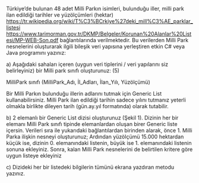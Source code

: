 Türkiye’de bulunan 48 adet Milli Parkın isimleri, bulunduğu iller, milli park ilan edildiği tarihler ve yüzölçümleri (hektar)  https://tr.wikipedia.org/wiki/T%C3%BCrkiye%27deki_mill%C3%AE_parklar_listesi https://www.tarimorman.gov.tr/DKMP/Belgeler/Korunan%20Alanlar%20Listesi/MP-WEB-Son.pdf bağlantılarında verilmektedir. Bu verilerden Milli Park nesnelerini oluşturarak ilgili bileşik veri yapısına yerleştiren etkin C# veya Java programını yazınız:

a)	Aşağıdaki sahaları içeren (uygun veri tiplerini / veri yapılarını siz belirleyiniz) bir Milli park sınıfı oluşturunuz: (5)

MilliPark sınıfı (MilliPark_Adı, İl_Adları, İlan_Yılı, Yüzölçümü) 
	
Bir Milli Parkın bulunduğu illerin adlarını tutmak için Generic List kullanabilirsiniz. Milli Park ilan edildiği tarihin sadece yılını tutmanız yeterli olmakla birlikte dileyen tarih (gün.ay.yıl formatında) olarak tutabilir. 

b)	2 elemanlı bir Generic List dizisi oluşturunuz (Şekil 1). Dizinin her bir elemanı Milli Park sınıfı tipinde elemanlardan oluşan birer Generic liste içersin. Verileri sıra ile yukarıdaki bağlantılardan birinden alarak, önce 1. Milli Parka ilişkin nesneyi oluşturunuz; Ardından yüzölçümü 15.000 hektardan küçük ise, dizinin 0. elemanındaki listenin, büyük ise 1. elemanındaki listenin sonuna ekleyiniz. Sonra, kalan Milli Park nesnelerini de belirtilen kritere göre uygun listeye ekleyiniz

c)	Dizideki her bir listedeki bilgilerin tümünü ekrana yazdıran metodu yazınız. 
